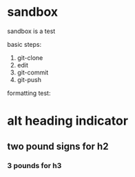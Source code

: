 sandbox
=======

sandbox is a test

basic steps:
1. git-clone
2. edit
3. git-commit
4. git-push

formatting test:

# alt heading indicator

## two pound signs for h2

### 3 pounds for h3

